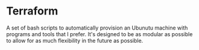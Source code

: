 # Terraform
A set of bash scripts to automatically provision an Ubunutu machine with programs and tools that I prefer. 
It's designed to be as modular as possible to allow for as much flexibility in the future as possible. 


